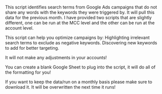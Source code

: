 This script identifies search terms from Google Ads campaigns that do not share any words with the keywords they were triggered by. It will pull this data for the previous month. I have provided two scripts that are slightly different, one can be run at the MCC level and the other can be run at the account level.

This script can help you optimize campaigns by:
Highlighting irrelevant search terms to exclude as negative keywords.
Discovering new keywords to add for better targeting.

It will not make any adjustments in your accounts! 

You can create a blank Google Sheet to plug into the script, it will do all of the formatting for you! 

If you want to keep the data/run on a monthly basis please make sure to download it. It will be overwritten the next time it runs! 
